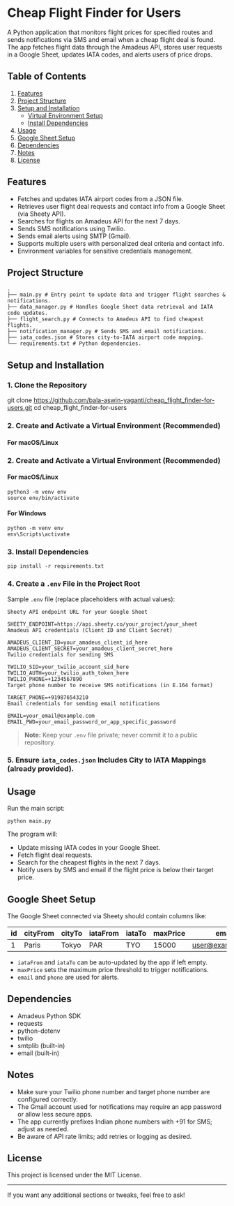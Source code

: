 # Cheap Flight Finder for Users

A Python application that monitors flight prices for specified routes and sends notifications via SMS and email when a cheap flight deal is found. The app fetches flight data through the Amadeus API, stores user requests in a Google Sheet, updates IATA codes, and alerts users of price drops.

## Table of Contents

1. [Features](#features)
2. [Project Structure](#project-structure)
3. [Setup and Installation](#setup-and-installation)
    - [Virtual Environment Setup](#virtual-environment-setup)
    - [Install Dependencies](#install-dependencies)
4. [Usage](#usage)
5. [Google Sheet Setup](#google-sheet-setup)
6. [Dependencies](#dependencies)
7. [Notes](#notes)
8. [License](#license)

## Features

- Fetches and updates IATA airport codes from a JSON file.
- Retrieves user flight deal requests and contact info from a Google Sheet (via Sheety API).
- Searches for flights on Amadeus API for the next 7 days.
- Sends SMS notifications using Twilio.
- Sends email alerts using SMTP (Gmail).
- Supports multiple users with personalized deal criteria and contact info.
- Environment variables for sensitive credentials management.

## Project Structure

    .
    ├── main.py # Entry point to update data and trigger flight searches & notifications.
    ├── data_manager.py # Handles Google Sheet data retrieval and IATA code updates.
    ├── flight_search.py # Connects to Amadeus API to find cheapest flights.
    ├── notification_manager.py # Sends SMS and email notifications.
    ├── iata_codes.json # Stores city-to-IATA airport code mapping.
    └── requirements.txt # Python dependencies.
    

## Setup and Installation

### 1. Clone the Repository

git clone https://github.com/bala-aswin-yaganti/cheap_flight_finder-for-users.git
cd cheap_flight_finder-for-users

### 2. Create and Activate a Virtual Environment (Recommended)

#### For macOS/Linux


### 2. Create and Activate a Virtual Environment (Recommended)

#### For macOS/Linux

    python3 -m venv env
    source env/bin/activate

#### For Windows
    
    python -m venv env
    env\Scripts\activate


### 3. Install Dependencies

    pip install -r requirements.txt


### 4. Create a `.env` File in the Project Root

Sample `.env` file (replace placeholders with actual values):

    Sheety API endpoint URL for your Google Sheet
    
    SHEETY_ENDPOINT=https://api.sheety.co/your_project/your_sheet
    Amadeus API credentials (Client ID and Client Secret)
    
    AMADEUS_CLIENT_ID=your_amadeus_client_id_here
    AMADEUS_CLIENT_SECRET=your_amadeus_client_secret_here
    Twilio credentials for sending SMS
    
    TWILIO_SID=your_twilio_account_sid_here
    TWILIO_AUTH=your_twilio_auth_token_here
    TWILIO_PHONE=+1234567890
    Target phone number to receive SMS notifications (in E.164 format)
    
    TARGET_PHONE=+919876543210
    Email credentials for sending email notifications
    
    EMAIL=your_email@example.com
    EMAIL_PWD=your_email_password_or_app_specific_password


> **Note:** Keep your `.env` file private; never commit it to a public repository.

### 5. Ensure `iata_codes.json` Includes City to IATA Mappings (already provided).

## Usage

Run the main script:

    python main.py


The program will:

- Update missing IATA codes in your Google Sheet.
- Fetch flight deal requests.
- Search for the cheapest flights in the next 7 days.
- Notify users by SMS and email if the flight price is below their target price.

## Google Sheet Setup

The Google Sheet connected via Sheety should contain columns like:

| id | cityFrom | cityTo | iataFrom | iataTo | maxPrice | email             | phone       |
|----|----------|--------|----------|--------|----------|-------------------|-------------|
| 1  | Paris    | Tokyo  | PAR      | TYO    | 15000    | user@example.com  | 9876543210  |

- `iataFrom` and `iataTo` can be auto-updated by the app if left empty.
- `maxPrice` sets the maximum price threshold to trigger notifications.
- `email` and `phone` are used for alerts.

## Dependencies

- Amadeus Python SDK
- requests
- python-dotenv
- twilio
- smtplib (built-in)
- email (built-in)

## Notes

- Make sure your Twilio phone number and target phone number are configured correctly.
- The Gmail account used for notifications may require an app password or allow less secure apps.
- The app currently prefixes Indian phone numbers with +91 for SMS; adjust as needed.
- Be aware of API rate limits; add retries or logging as desired.

## License

This project is licensed under the MIT License.

---

If you want any additional sections or tweaks, feel free to ask!
